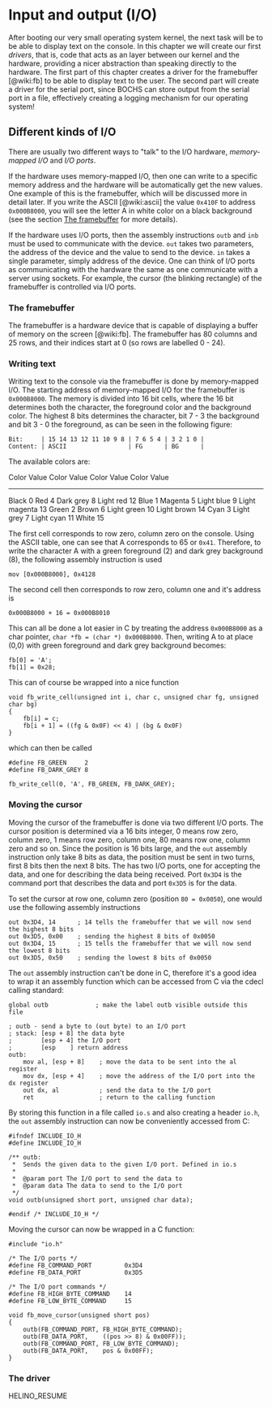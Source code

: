 # Input and output (I/O)

After booting our very small operating system kernel, the next task will be to
be able to display text on the console. In this chapter we will create our
first _drivers_, that is, code that acts as an layer between our kernel and the
hardware, providing a nicer abstraction than speaking directly to the hardware.
The first part of this chapter creates a driver for the framebuffer
[@wiki:fb] to be able to display text to the user. The second part will
create a driver for the serial port, since BOCHS can store output from the
serial port in a file, effectively creating a logging mechanism for our
operating system!

## Different kinds of I/O
There are usually two different ways to "talk" to the I/O hardware,
_memory-mapped I/O_ and _I/O ports_.

If the hardware uses memory-mapped I/O, then one
can write to a specific memory address and the hardware will be automatically
get the new values. One example of this is the framebuffer, which will be
discussed more in detail later. If you write the ASCII [@wiki:ascii] the value
`0x410F` to address `0x000B8000`, you will see the letter A in white color on a
black background (see the section [The framebuffer](#the-framebuffer) for more
details).

If the hardware uses I/O ports, then the assembly instructions `outb` and `inb`
must be used to communicate with the device. `out` takes two parameters, the
address of the device and the value to send to the device. `in` takes a single
parameter, simply address of the device. One can think of I/O ports as
communicating with the hardware the same as one communicate with a server using
sockets. For example, the cursor (the blinking rectangle) of the framebuffer is
controlled via I/O ports.

### The framebuffer
The framebuffer is a hardware device that is capable of displaying a buffer of
memory on the screen [@wiki:fb]. The framebuffer has 80 columns and 25 rows,
and their indices start at 0 (so rows are labelled 0 - 24).

### Writing text
Writing text to the console via the framebuffer is done by
memory-mapped I/O. The starting address of memory-mapped I/O for the
framebuffer is `0x000B8000`. The memory is divided into 16 bit cells, where the
16 bit determines both the character, the foreground color and the background
color. The highest 8 bits determines the character, bit 7 - 3 the background
and bit 3 - 0 the foreground, as can be seen in the following figure:

    Bit:     | 15 14 13 12 11 10 9 8 | 7 6 5 4 | 3 2 1 0 |
    Content: | ASCII                 | FG      | BG      |

The available colors are:

 Color Value       Color Value         Color Value          Color Value
------ ------ ---------- ------- ----------- ------ ------------- ------
 Black 0             Red 4         Dark grey 8          Light red 12
  Blue 1         Magenta 5        Light blue 9      Light magenta 13
 Green 2           Brown 6       Light green 10       Light brown 14
  Cyan 3      Light grey 7        Light cyan 11             White 15

The first cell corresponds to row zero, column zero on the console.  Using the
ASCII table, one can see that A corresponds to 65 or `0x41`. Therefore, to
write the character A with a green foreground (2) and dark grey background (8),
the following assembly instruction is used

    mov [0x000B8000], 0x4128

The second cell then corresponds to row zero, column one and it's address is

    0x000B8000 + 16 = 0x000B8010

This can all be done a lot easier in C by treating the address `0x000B8000` as
a char pointer, `char *fb = (char *) 0x000B8000`. Then, writing A to at place
(0,0) with green foreground and dark grey background becomes:

    fb[0] = 'A';
    fb[1] = 0x28;

This can of course be wrapped into a nice function

~~~ {.c}
void fb_write_cell(unsigned int i, char c, unsigned char fg, unsigned char bg)
{
    fb[i] = c;
    fb[i + 1] = ((fg & 0x0F) << 4) | (bg & 0x0F)
}
~~~

which can then be called

~~~ {.c}
#define FB_GREEN     2
#define FB_DARK_GREY 8

fb_write_cell(0, 'A', FB_GREEN, FB_DARK_GREY);
~~~

### Moving the cursor

Moving the cursor of the framebuffer is done via two different I/O ports.
The cursor position is determined via a 16 bits integer, 0 means row zero,
column zero, 1 means row zero, column one, 80 means row one, column zero and so
on. Since the position is 16 bits large, and the `out` assembly instruction
only take 8 bits as data, the position must be sent in two turns, first 8 bits
then the next 8 bits. The has two I/O ports, one for accepting the data, and
one for describing the data being received. Port `0x3D4` is the command port
that describes the data and port `0x3D5` is for the data.

To set the cursor at row one, column zero (position `80 = 0x0050`), one would
use the following assembly instructions

~~~ {.nasm}
out 0x3D4, 14      ; 14 tells the framebuffer that we will now send the highest 8 bits
out 0x3D5, 0x00    ; sending the highest 8 bits of 0x0050
out 0x3D4, 15      ; 15 tells the framebuffer that we will now send the lowest 8 bits
out 0x3D5, 0x50    ; sending the lowest 8 bits of 0x0050
~~~

The `out` assembly instruction can't be done in C, therefore it's a good idea
to wrap it an assembly function which can be accessed from C via the cdecl
calling standard:

~~~ {.nasm}
global outb             ; make the label outb visible outside this file

; outb - send a byte to (out byte) to an I/O port
; stack: [esp + 8] the data byte
;        [esp + 4] the I/O port
;        [esp    ] return address
outb:
    mov al, [esp + 8]    ; move the data to be sent into the al register
    mov dx, [esp + 4]    ; move the address of the I/O port into the dx register
    out dx, al           ; send the data to the I/O port
    ret                  ; return to the calling function
~~~

By storing this function in a file called `io.s` and also creating a header
`io.h`, the `out` assembly instruction can now be conveniently accessed from C:

~~~ {.c}
#ifndef INCLUDE_IO_H
#define INCLUDE_IO_H

/** outb:
 *  Sends the given data to the given I/O port. Defined in io.s
 *
 *  @param port The I/O port to send the data to
 *  @param data The data to send to the I/O port
 */
void outb(unsigned short port, unsigned char data);

#endif /* INCLUDE_IO_H */
~~~

Moving the cursor can now be wrapped in a C function:

~~~ {.c}
#include "io.h"

/* The I/O ports */
#define FB_COMMAND_PORT         0x3D4
#define FB_DATA_PORT            0x3D5

/* The I/O port commands */
#define FB_HIGH_BYTE_COMMAND    14
#define FB_LOW_BYTE_COMMAND     15

void fb_move_cursor(unsigned short pos)
{
    outb(FB_COMMAND_PORT, FB_HIGH_BYTE_COMMAND);
    outb(FB_DATA_PORT,    ((pos >> 8) & 0x00FF));
    outb(FB_COMMAND_PORT, FB_LOW_BYTE_COMMAND);
    outb(FB_DATA_PORT,    pos & 0x00FF);
}
~~~

### The driver
HELINO_RESUME
